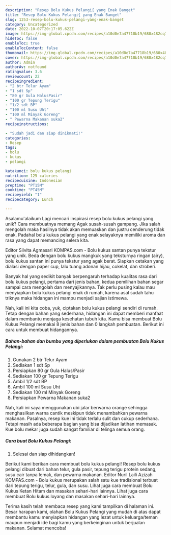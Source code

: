 ```yaml
---
description: "Resep Bolu Kukus Pelangi{ yang Enak Banget"
title: "Resep Bolu Kukus Pelangi{ yang Enak Banget"
slug: 1253-resep-bolu-kukus-pelangi-yang-enak-banget
category: Uncategorized
date: 2022-10-07T20:17:05.622Z
image: https://img-global.cpcdn.com/recipes/a10d0e7a47718b19/680x482cq70/bolu-kukus-pelangi-foto-resep-utama.jpg
hideToc: false
enableToc: true
enableTocContent: false
thumbnail: https://img-global.cpcdn.com/recipes/a10d0e7a47718b19/680x482cq70/bolu-kukus-pelangi-foto-resep-utama.jpg
cover: https://img-global.cpcdn.com/recipes/a10d0e7a47718b19/680x482cq70/bolu-kukus-pelangi-foto-resep-utama.jpg
author: Admin
authorAv: notfound
ratingvalue: 3.6
reviewcount: 22
recipeingredient:
- "2 btr Telur Ayam"
- "1 sdt Sp"
- "80 gr Gula HalusPasir"
- "100 gr Tepung Terigu"
- "1/2 sdt BP"
- "100 ml Susu Uht"
- "100 ml Minyak Goreng"
- " Pewarna Makanan suka2"
recipeinstructions:

- "Sudah jadi dan siap dinikmati!"
categories:
- Resep
tags:
- bolu
- kukus
- pelangi

katakunci: bolu kukus pelangi 
nutrition: 125 calories
recipecuisine: Indonesian
preptime: "PT15M"
cooktime: "PT45M"
recipeyield: "1"
recipecategory: Lunch

---
```



Asalamu'alaikum Lagi mencari inspirasi resep bolu kukus pelangi yang unik? Cara membuatnya memang Agak susah-susah gampang. Jika salah mengolah maka hasilnya tidak akan memuaskan dan justru cenderung tidak enak. Padahal bolu kukus pelangi yang enak selayaknya memiliki aroma dan rasa yang dapat memancing selera kita.


Editor Silvita Agmasari KOMPAS.com - Bolu kukus santan punya tekstur yang unik. Beda dengan bolu kukus mangkuk yang teksturnya ringan (airy), bolu kukus santan ini punya tekstur yang agak berat. Siapkan cetakan yang dialasi dengan paper cup, lalu tuang adonan hijau, cokelat, dan stroberi.

Banyak hal yang sedikit banyak berpengaruh terhadap kualitas rasa dari bolu kukus pelangi, pertama dari jenis bahan, kedua pemilihan bahan segar sampai cara mengolah dan menyajikannya. Tak perlu pusing kalau mau menyiapkan bolu kukus pelangi enak di rumah, karena asal sudah tahu triknya maka hidangan ini mampu menjadi sajian istimewa.


Nah, kali ini kita coba, yuk, ciptakan bolu kukus pelangi sendiri di rumah. Tetap dengan bahan yang sederhana, hidangan ini dapat memberi manfaat dalam membantu menjaga kesehatan tubuh kita. Kamu bisa membuat Bolu Kukus Pelangi memakai 8 jenis bahan dan 0 langkah pembuatan. Berikut ini cara untuk membuat hidangannya.

<!--inarticleads1-->

##### Bahan-bahan dan bumbu yang diperlukan dalam pembuatan Bolu Kukus Pelangi:

1. Gunakan 2 btr Telur Ayam
1. Sediakan 1 sdt Sp
1. Persiapkan 80 gr Gula Halus/Pasir
1. Sediakan 100 gr Tepung Terigu
1. Ambil 1/2 sdt BP
1. Ambil 100 ml Susu Uht
1. Sediakan 100 ml Minyak Goreng
1. Persiapkan  Pewarna Makanan suka2


Nah, kali ini saya menggunakan ubi jalar berwarna orange sehingga menghasilkan warna cantik meskipun tidak menambahkan pewarna makanan. Pasalnya, resep kue ini tidak terlalu sulit dan cukup sederhana. Tetapi masih ada beberapa bagian yang bisa dijadikan latihan memasak. Kue bolu mekar juga sudah sangat familiar di telinga semua orang. 

<!--inarticleads2-->

##### Cara buat Bolu Kukus Pelangi:


1. Selesai dan siap dihidangkan!

Berikut kami berikan cara membuat bolu kukus pelangi! Resep bolu kukus pelangi dibuat dari bahan telur, gula pasir, tepung terigu protein sedang, susu cair tanpa lemak, dan pewarna makanan. Editor Nuril Laili Azizah KOMPAS.com - Bolu kukus merupakan salah satu kue tradisional terbuat dari tepung terigu, telur, gula, dan susu. Lihat juga cara membuat Bolu Kukus Ketan Hitam dan masakan sehari-hari lainnya. Lihat juga cara membuat Bolu kukus loyang dan masakan sehari-hari lainnya. 

Terima kasih telah membaca resep yang kami tampilkan di halaman ini. Besar harapan kami, olahan Bolu Kukus Pelangi yang mudah di atas dapat membantu kamu menyiapkan hidangan yang lezat untuk keluarga/teman maupun menjadi ide bagi kamu yang berkeinginan untuk berjualan makanan. Selamat mencoba!
